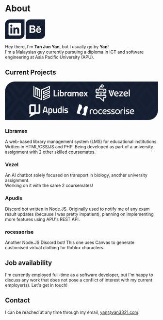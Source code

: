 # About

[![currentProjects](./img/Icon_LinkedIn.png)](https://linkedin.com/in/yan3321) [![currentProjects](./img/Icon_Behance.png)](https://behance.net/yan3321)

Hey there, I'm **Tan Jun Yan**, but I usually go by **Yan**!  
I'm a Malaysian guy currently pursuing a diploma in ICT and software engineering at Asia Pacific University (APU).  

## Current Projects

![currentProjects](./img/CurrentProjects_128.png)

### Libramex

A web-based library management system (LMS) for educational institutions. Written in HTML/CSS/JS and PHP. 
Being developed as part of a university assignment with 2 other skilled coursemates.

### Vezel

An AI chatbot solely focused on transport in biology, another university assignment.  
Working on it with the same 2 coursemates!

### Apudis

Discord bot written in Node.JS. Originally used to notify me of any exam result updates (because I was pretty impatient), planning on implementing more features using APU's REST API.

### rocessorise

Another Node.JS Discord bot! This one uses Canvas to generate customised virtual clothing for Roblox characters.

## Job availability

I'm currently employed full-time as a software developer, but I'm happy to discuss any work that does not pose a conflict of interest with my current employer(s). Let's get in touch!

## Contact

I can be reached at any time through my email, yan@yan3321.com.
